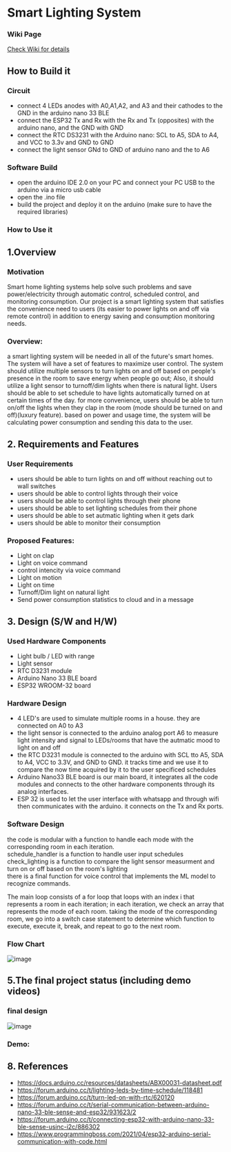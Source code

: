 # Smart Lighting System

### Wiki Page
<a href="https://github.com/shalan/CSCE4301-WiKi/wiki/G6:-Smart-Lighting-System"> Check Wiki for details</a>


## How to Build it
### Circuit
-  connect 4 LEDs anodes with A0,A1,A2, and A3 and their cathodes to the GND in the arduino nano 33 BLE
-  connect the ESP32 Tx and Rx with the Rx and Tx (opposites) with the arduino nano, and the GND with GND
-  connect the RTC DS3231 with the Arduino nano: SCL to A5, SDA to A4, and VCC to 3.3v and GND to GND
-  connect the light sensor GNd to GND of arduino nano and the to A6

### Software Build
- open the arduino IDE 2.0 on your PC and connect your PC USB to the arduino via a micro usb cable
- open the .ino file
- build the project and deploy it on the arduino (make sure to have the required libraries)

### How to Use it




## 1.Overview
### Motivation
Smart home lighting systems help solve such problems and save power/electricity through automatic control, scheduled control, and monitoring consumption. Our project is a smart lighting system that satisfies the convenience need to users (its easier to power lights on and off via remote control) in addition to energy saving and consumption monitoring needs.

### Overview:
a smart lighting system will be needed in all of the future's smart homes. The system will have a set of features to maximize user control. The system should utilize multiple sensors to turn lights on and off based on people's presence in the room to save energy when people go out; Also, it should utilize a light sensor to turnoff/dim lights when there is natural light. Users should be able to set schedule to have lights automatically turned on at certain times of the day. for more convenience, users should be able to turn on/off the lights when they clap in the room (mode should be turned on and off)(luxury feature). based on power and usage time, the system will be calculating power consumption and sending this data to the user. 

## 2. Requirements and Features
### User Requirements
- users should be able to turn lights on and off without reaching out to wall switches
- users should be able to control lights through their voice
- users should be able to control lights through their phone
- users should be able to set lighting schedules from their phone
- users should be able to set autmatic lighting when it gets dark
- users should be able to monitor their consumption
 
### Proposed Features:
* Light on clap
* Light on voice command
* control intencity via voice command
* Light on motion
* Light on time
* Turnoff/Dim light on natural light
* Send power consumption statistics to cloud and in a message


## 3. Design (S/W and H/W)

### Used Hardware Components
* Light bulb / LED with range
* Light sensor
* RTC D3231 module
* Arduino Nano 33 BLE board
* ESP32 WROOM-32 board

### Hardware Design
- 4 LED's are used to simulate multiple rooms in a house. they are connected on A0 to A3
- the light sensor is connected to the arduino analog port A6 to measure light intensity and signal to LEDs/rooms that have the autmatic mood to light on and off
- the RTC D3231 module is connected to the arduino with SCL tto A5, SDA to A4, VCC to 3.3V, and GND to GND. it tracks time and we use it to compare the now time acquired by it to the user specificed schedules
- Arduino Nano33 BLE board is our main board, it integrates all the code modules and connects to the other hardware components through its analog interfaces.
- ESP 32 is used to let the user interface with whatsapp and through wifi then communicates with the arduino. it connects on the Tx and Rx ports.

### Software Design
the code is modular with a function to handle each mode with the corresponding room in each iteration.
<br>
schedule_handler is a function to handle user input schedules <br>
check_lighting is a function to compare the light sensor measurment and turn on or off based on the room's lighting<br>
there is a final function for voice control that implements the ML model to recognize commands. <br>

The main loop consists of a for loop that loops with an index i that represents a room in each iteration; in each iteration, we check an array that represents the mode of each room. taking the mode of the corresponding room, we go into a switch case statement to determine which function to execute, execute it, break, and repeat to go to the next room.

### Flow Chart
![image](https://user-images.githubusercontent.com/57846377/208563731-b9eb917e-914c-496d-b5e2-6bb05b2c212b.png)


## 5.The final project status (including demo videos)
### final design
![image](https://user-images.githubusercontent.com/57846377/208568431-2147d1ed-58c0-481e-a679-c89e8fbb0a57.png)

### Demo:

## 8. References
- https://docs.arduino.cc/resources/datasheets/ABX00031-datasheet.pdf
- https://forum.arduino.cc/t/lighting-leds-by-time-schedule/118481
- https://forum.arduino.cc/t/turn-led-on-with-rtc/620120
- https://forum.arduino.cc/t/serial-communication-between-arduino-nano-33-ble-sense-and-esp32/931623/2
- https://forum.arduino.cc/t/connecting-esp32-with-arduino-nano-33-ble-sense-usinc-i2c/886302
- https://www.programmingboss.com/2021/04/esp32-arduino-serial-communication-with-code.html
